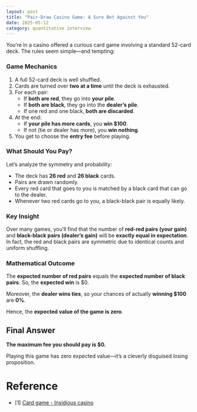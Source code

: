 ```yaml
---
layout: post
title: "Pair-Draw Casino Game: A Sure Bet Against You"
date: 2025-05-12
category: quantitative interview
---
```


You’re in a casino offered a curious card game involving a standard 52-card deck. The rules seem simple—and tempting:

### Game Mechanics

1. A full 52-card deck is well shuffled.
2. Cards are turned over **two at a time** until the deck is exhausted.
3. For each pair:
   - If **both are red**, they go into **your pile**.
   - If **both are black**, they go into the **dealer’s pile**.
   - If one red and one black, **both are discarded**.
4. At the end:
   - If **your pile has more cards**, you **win \$100**.
   - If not (tie or dealer has more), you **win nothing**.
5. You get to choose the **entry fee** before playing.

### What Should You Pay?

Let’s analyze the symmetry and probability:

- The deck has **26 red** and **26 black** cards.
- Pairs are drawn randomly.
- Every red card that goes to you is matched by a black card that can go to the dealer.
- Whenever two red cards go to you, a black-black pair is equally likely.

### Key Insight

Over many games, you’ll find that the number of **red-red pairs (your gain)** and **black-black pairs (dealer’s gain)** will be **exactly equal in expectation**. In fact, the red and black pairs are symmetric due to identical counts and uniform shuffling.

### Mathematical Outcome

The **expected number of red pairs** equals the **expected number of black pairs**. So, the **expected win** is $0.

Moreover, the **dealer wins ties**, so your chances of actually **winning \$100** are **0%**.

Hence, the **expected value of the game is zero**.

## Final Answer

**The maximum fee you should pay is \$0.**

Playing this game has zero expected value—it’s a cleverly disguised losing proposition.

# Reference

* [1] [Card game - Insidious casino](https://puzzling.stackexchange.com/questions/54812/card-game-insidious-casino)
